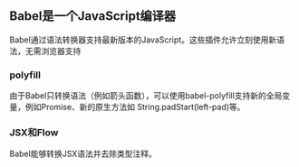 ## Babel是一个JavaScript编译器

Babel通过语法转换器支持最新版本的JavaScript。这些插件允许立刻使用新语法，无需浏览器支持

### polyfill

由于Babel只转换语法（例如箭头函数），可以使用babel-polyfill支持新的全局变量，例如Promise、新的原生方法如
String.padStart(left-pad)等。

### JSX和Flow

Babel能够转换JSX语法并去除类型注释。

